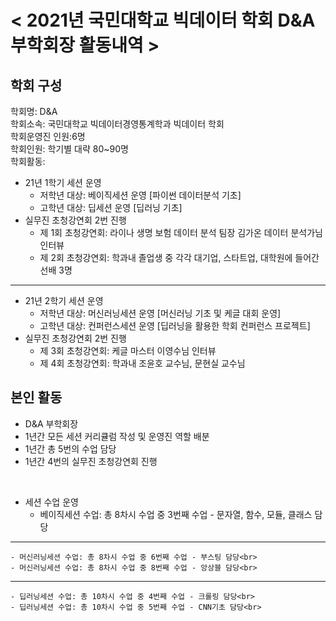 # < 2021년 국민대학교 빅데이터 학회 D&A 부학회장 활동내역 >

## 학회 구성

학회명: D&A<br>
학회소속: 국민대학교 빅데이터경영통계학과 빅데이터 학회<br>
학회운영진 인원:6명<br>
학회인원: 학기별 대략 80~90명<br>
학회활동:<br>
 - 21년 1학기 세션 운영
    - 저학년 대상: 베이직세션 운영 [파이썬 데이터분석 기초]  
    - 고학년 대상: 딥세션 운영 [딥러닝 기초]
 - 실무진 초청강연회 2번 진행
    -  제 1회 초청강연회: 라이나 생명 보험 데이터 분석 팀장 김가온 데이터 분석가님 인터뷰
    -  제 2회 초청강연회: 학과내 졸업생 중 각각 대기업, 스타트업, 대학원에 들어간 선배 3명
 ***
 - 21년 2학기 세션 운영
    - 저학년 대상: 머신러닝세션 운영 [머신러닝 기초 및 케글 대회 운영]  
    - 고학년 대상: 컨퍼런스세션 운영 [딥러닝을 활용한 학회 컨퍼런스 프로젝트]
 - 실무진 초청강연회 2번 진행
    - 제 3회 초청강연회: 케글 마스터 이영수님 인터뷰
    - 제 4회 초청강연회: 학과내 조윤호 교수님, 문현실 교수님


## 본인 활동
 - D&A 부학회장<br>
 - 1년간 모든 세션 커리큘럼 작성 및 운영진 역할 배분<br>
 - 1년간 총 5번의 수업 담당<br>
 - 1년간 4번의 실무진 초청강연회 진행

<br>

 - 세션 수업 운영
   - 베이직세션 수업: 총 8차시 수업 중 3번째 수업 - 문자열, 함수, 모듈, 클래스 담당<br>
***
    - 머신러닝세션 수업: 총 8차시 수업 중 6번째 수업 - 부스팅 담당<br>
    - 머신러닝세션 수업: 총 8차시 수업 중 8번째 수업 - 앙상블 담당<br>
***
    - 딥러닝세션 수업: 총 10차시 수업 중 4번째 수업 - 크롤링 담당<br>
    - 딥러닝세션 수업: 총 10차시 수업 중 5번째 수업 - CNN기초 담당<br>





